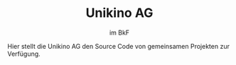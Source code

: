 <div align="center">
<h1>Unikino AG</h1>
<p>im BkF</p>
</div>

Hier stellt die Unikino AG den Source Code von gemeinsamen Projekten zur
Verfügung.
